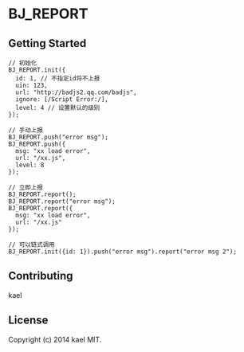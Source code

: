 # BJ_REPORT

## Getting Started
```
// 初始化
BJ_REPORT.init({
  id: 1, // 不指定id将不上报
  uin: 123,
  url: "http://badjs2.qq.com/badjs",
  ignore: [/Script Error:/],
  level: 4 // 设置默认的级别
});

// 手动上报
BJ_REPORT.push("error msg");
BJ_REPORT.push({
  msg: "xx load error",
  url: "/xx.js",
  level: 8
});

// 立即上报
BJ_REPORT.report();
BJ_REPORT.report("error msg");
BJ_REPORT.report({
  msg: "xx load error",
  url: "/xx.js"
});

// 可以链式调用
BJ_REPORT.init({id: 1}).push("error msg").report("error msg 2");
```

## Contributing
kael

## License
Copyright (c) 2014 kael MIT.
